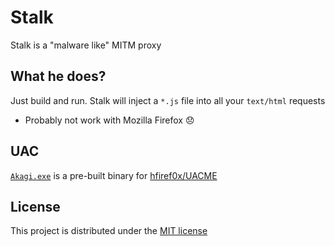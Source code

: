 # Stalk

Stalk is a "malware like" MITM proxy

## What he does?

Just build and run. Stalk will inject a `*.js` file into all your `text/html` requests

- Probably not work with Mozilla Firefox 😞

## UAC

[`Akagi.exe`](Stalk/Akagi.exe) is a pre-built binary for [hfiref0x/UACME](https://github.com/hfiref0x/UACME)

## License

This project is distributed under the [MIT license](LICENSE)
